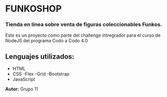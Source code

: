# FUNKOSHOP

### Tienda en línea sobre venta de figuras coleccionables Funkos.

Este es un proyecto como parte del challenge intregrador para el curso de NodeJS del programa Codo a Codo 4.0

## Lenguajes utilizados:

- HTML
- CSS
    -Flex
    -Grid
    -Bootstrap
- JavaScript

__Autor:__ Grupo 11
